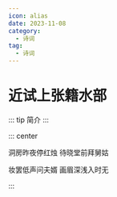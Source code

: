 ```yaml
---
icon: alias
date: 2023-11-08
category:
  - 诗词
tag:
  - 诗词
---
```


# 近试上张籍水部

<!-- more -->

::: tip 简介
:::


::: center

洞房昨夜停红烛 待晓堂前拜舅姑

妆罢低声问夫婿 画眉深浅入时无

:::